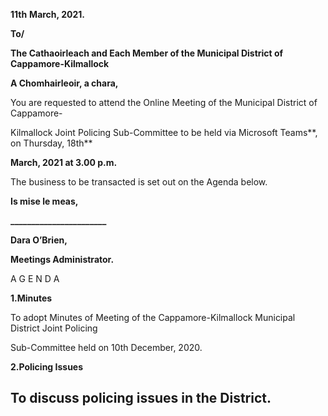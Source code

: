 **11th** **March, 2021.**

**To/**

**The Cathaoirleach and Each Member of the Municipal District of Cappamore-Kilmallock**

**A Chomhairleoir, a chara,**

You are requested to attend the Online Meeting of the Municipal District of Cappamore-

Kilmallock Joint Policing Sub-Committee to be held via Microsoft Teams**, on Thursday, 18th**

**March, 2021 at 3.00 p.m.**

The business to be transacted is set out on the Agenda below.

**Is mise le meas,**

**\_\_\_\_\_\_\_\_\_\_\_\_\_\_\_\_\_\_\_\_\_\_\_**

**Dara O’Brien,**

**Meetings Administrator.**

A G E N D A

**1.Minutes**

To adopt Minutes of Meeting of the Cappamore-Kilmallock Municipal District Joint Policing

Sub-Committee held on 10th December, 2020.

**2.Policing Issues**

To discuss policing issues in the District.
---
